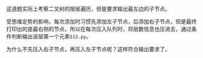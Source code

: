 这道题实际上考察二叉树的按层遍历，但是要求输出最左边的子节点。

受思维定势的影响，每次添加时习惯先添加左子节点，后添加右子节点，但是最终打印出的是最右侧的节点，所以在每次压入队列时，将层数信息也压进去，通过条件判断输出该层第一个元素`513.py`。

为什么不先压入右子节点，再压入左子节点呢？这样符合输出要求了。

